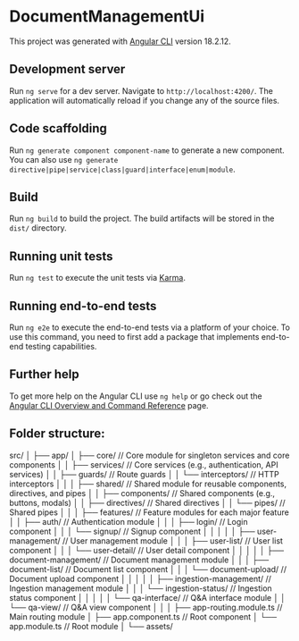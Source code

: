 # DocumentManagementUi

This project was generated with [Angular CLI](https://github.com/angular/angular-cli) version 18.2.12.

## Development server

Run `ng serve` for a dev server. Navigate to `http://localhost:4200/`. The application will automatically reload if you change any of the source files.

## Code scaffolding

Run `ng generate component component-name` to generate a new component. You can also use `ng generate directive|pipe|service|class|guard|interface|enum|module`.

## Build

Run `ng build` to build the project. The build artifacts will be stored in the `dist/` directory.

## Running unit tests

Run `ng test` to execute the unit tests via [Karma](https://karma-runner.github.io).

## Running end-to-end tests

Run `ng e2e` to execute the end-to-end tests via a platform of your choice. To use this command, you need to first add a package that implements end-to-end testing capabilities.

## Further help

To get more help on the Angular CLI use `ng help` or go check out the [Angular CLI Overview and Command Reference](https://angular.dev/tools/cli) page.

## Folder structure:

src/
│
├── app/
│   ├── core/                   // Core module for singleton services and core components
│   │   ├── services/           // Core services (e.g., authentication, API services)
│   │   ├── guards/             // Route guards
│   │   └── interceptors/       // HTTP interceptors
│   │
│   ├── shared/                 // Shared module for reusable components, directives, and pipes
│   │   ├── components/         // Shared components (e.g., buttons, modals)
│   │   ├── directives/         // Shared directives
│   │   └── pipes/              // Shared pipes
│   │
│   ├── features/               // Feature modules for each major feature
│   │   ├── auth/               // Authentication module
│   │   │   ├── login/          // Login component
│   │   │   └── signup/         // Signup component
│   │   │
│   │   ├── user-management/    // User management module
│   │   │   ├── user-list/      // User list component
│   │   │   └── user-detail/    // User detail component
│   │   │
│   │   ├── document-management/ // Document management module
│   │   │   ├── document-list/  // Document list component
│   │   │   └── document-upload/ // Document upload component
│   │   │
│   │   ├── ingestion-management/ // Ingestion management module
│   │   │   └── ingestion-status/ // Ingestion status component
│   │   │
│   │   └── qa-interface/       // Q&A interface module
│   │       └── qa-view/        // Q&A view component
│   │
│   ├── app-routing.module.ts   // Main routing module
│   ├── app.component.ts        // Root component
│   └── app.module.ts           // Root module
│
└── assets/                    

